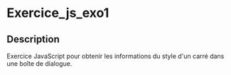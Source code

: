 # Exercice_js_exo1
## Description
Exercice JavaScript pour obtenir les informations du style d'un carré dans une boîte de dialogue.

